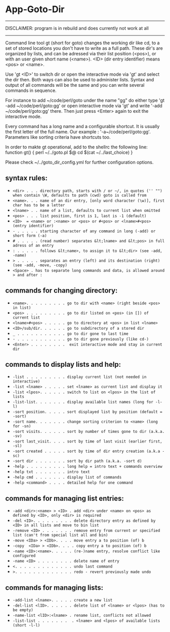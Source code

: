 
# App-Goto-Dir

- - -

DISCLAIMER: program is in rebuild and does currently not work at all

- - -

  Command line tool gt (short for goto) changes the working dir like cd,
  to a set of stored locations you don't have to write as a full path.
  These dir's are organized by lists, and can be adressed via their
  list position (&lt;pos>), or with an user given short name (&lt;name>).
  &lt;ID> (dir entry identifier) means &lt;pos> or &lt;name>.

  Use 'gt &lt;ID>' to switch dir or open the interactive mode via 'gt' and
  select the dir then. Both ways can also be used to administer lists.
  Syntax and output of all commands will be the same and you can write
  several commands in sequence.

  For instance to add \~/code/perl/goto under the name "gg" do either type
  'gt -add \~/code/perl/goto:gg' or open interactive mode via 'gt'
  and write '-add \~/code/perl/goto:gg' there. Then just press &lt;Enter>
  again to exit the interactive mode.

  Every command has a long name and a configurable shortcut.
  It is usually the first letter of the full name.
  Our example : '-a\~/code/perl/goto:gg'.
  Parameters like sorting criteria have shortcuts too.

  In order to makte gt operational, add to the shellrc the following line:
  function gt() { perl ~/../goto.pl \$@ cd $\(cat ~/../last_choice) }

  Please check ~/../goto_dir_config.yml for further configuration options.


## syntax rules:

- `<dir> . . . directory path, starts with / or ~/, in quotes ('' "") when contain \W, defaults to path (cwd) goto is called from`
- `<name>. . . name of an dir entry, [only word character (\w)], first char has to be a letter`
- `<lname> . . name of a list, defaults to current list when omitted`
- `<pos> . . . list position, first is 1, last is -1 (default)`
- `<ID>  = <name> or :<name> or <pos> or #<pos> or <lname>#<pos> (entry identifier)`
- `- . . . . . starting character of any command in long (-add) or short form (-a)`
- `# . . . . . (read number) separates &lt;lname> and &lt;pos> in full adress of an entry`
- `: . . . . . follows &lt;name>, to assign it to &lt;dir> (see -add, -name)`
- `> . . . . . separates an entry (left) and its destination (right) (see -add, -move, -copy)`
- `<Space> . has to separate long commands and data, is allowed around > and after :`

## commands for changing directory:

- `<name>. . . . . . . . . go to dir with <name> (right beside <pos> in list)`
- `<pos> . . . . . . . . . go to dir listed on <pos> (in []) of current list`
- `<lname>#<pos> . . . . . go to directory at <pos> in list <lname>`
- `<ID>/sub/dir. . . . . . go to subdirectory of a stored dir`
- `_ . . . . . . . . . . . go to dir gone to last time`
- `- . . . . . . . . . . . go to dir gone previously (like cd-)`
- `<Enter> . . . . . . . .  exit interactive mode and stay in current dir`

## commands to display lists and help:

- `-list . . . . . . . . . display current list (not needed in interactive)`
- `-list <lname> . . . . . set <lname> as current list and display it`
- `-list <lpos>. . . . . . switch to list on <lpos> in the list of lists`
- `-list-list. . . . . . . display available list names (long for -l-l)`
- `-sort position. . . . . sort displayed list by position (default = -sort)`
- `-sort name. . . . . . . change sorting criterion to <name> (long for -sn)`
- `-sort visits. . . . . . sort by number of times gone to dir (a.k.a. -sv)`
- `-sort last_visit. . . . sort by time of last visit (earlier first, -sl)`
- `-sort created . . . . . sort by time of dir entry creation (a.k.a -sc)`
- `-sort dir . . . . . . . sort by dir path (a.k.a. -sort d)`
- `-help . . . . . . . . . long help = intro text + commands overview`
- `-help txt . . . . . . . intro text`
- `-help cmd . . . . . . . display list of commands`
- `-help <command> . . . . detailed help for one command`

## commands for managing list entries:

- `-add <dir>:<name> > <ID> . add <dir> under <name> on <pos> as defined by <ID>, only <dir> is required`
- `-del <ID>. . . . . . . . . delete directory entry as defined by <ID> in all lists and move to bin list`
- `-remove <ID> . . . . . . . remove entry from current or specified list (can't from special list all and bin)`
- `-move <IDa> > <IDb>. . . . move entry a to position (of) b`
- `-copy  <IDa> > <IDb>. . . . copy entry a to position (of) b`
- `-name <ID>:<name>. . . . . (re-)name entry, resolve conflict like configured`
- `-name <ID> . . . . . . . . delete name of entry`
- `<. . . . . . . . . . . . . undo last command`
- `>. . . . . . . . . . . . . redo - revert previously made undo`

## commands for managing lists:

- `-add-list <lname>. . . . . create a new list`
- `-del-list <lID>. . . . . . delete list of <lname> or <lpos> (has to be empty)`
- `-name-list <lID>:<lname> . rename list, conflicts not allowed`
- `-list-list . . . . . . .  . <lname> and <lpos> of available lists (short -l-l)`


